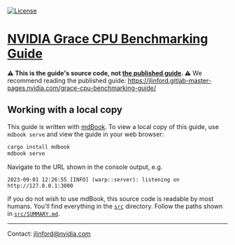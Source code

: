 [![License](https://img.shields.io/badge/License-BSD_3--Clause-blue.svg)](https://opensource.org/licenses/BSD-3-Clause)

# [NVIDIA Grace CPU Benchmarking Guide][published]

**:warning: This is the guide's source code, not [the published guide][published]. :warning:**  We recommend reading the published guide: https://jlinford.gitlab-master-pages.nvidia.com/grace-cpu-benchmarking-guide/


## Working with a local copy

This guide is written with [mdBook](https://github.com/rust-lang/mdBook). To view a local copy of this guide, use `mdbook serve` and view the guide in your web browser:
```bash
cargo install mdbook
mdbook serve
```
Navigate to the URL shown in the console output, e.g.
```
2023-09-01 12:26:55 [INFO] (warp::server): listening on http://127.0.0.1:3000 
```

If you do not wish to use mdBook, this source code is readable by most humans.
You'll find everything in the [`src`](src/) directory.
Follow the paths shown in [`src/SUMMARY.md`](src/SUMMARY.md).

-----

Contact: jlinford@nvidia.com



[published]: <https://jlinford.gitlab-master-pages.nvidia.com/grace-cpu-benchmarking-guide/> "NVIDIA Grace CPU Benchmarking Guide"